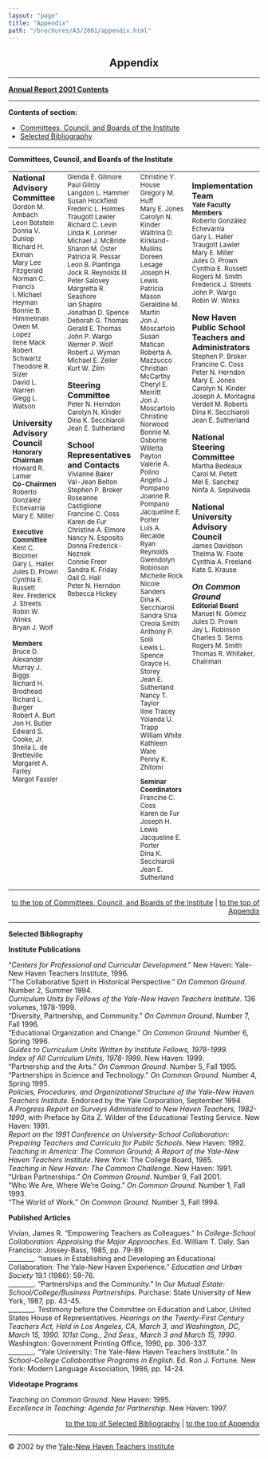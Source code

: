 ```yaml
---
layout: "page"
title: "Appendix"
path: "/brochures/A3/2001/appendix.html"
---
```

<main>
<center><a name="t"></a><h2>Appendix</h2></center>
<hr/>
<b><a href="/brochures/A3/2001/">Annual Report 2001 Contents</a>
</b>
<hr/>
<p><b>Contents of section:</b>
</p>
<ul>
<li>
<a href="#a">Committees, Council, and Boards of the Institute</a></li>
<li>
<a href="#c">Selected Bibliography</a></li>
</ul>
<hr/>
<a name="a"></a><b>Committees, Council, and Boards of the Institute</b>
<center>
<table cellpadding="9" cellspacing="9">
<tbody><tr valign="TOP">
<td><b>National Advisory </b>
<br/><b>Committee </b>
<br/><font size="-1">Gordon M. Ambach</font>
<br/><font size="-1">Leon Botstein</font>
<br/><font size="-1">Donna V. Dunlop</font>
<br/><font size="-1">Richard H. Ekman</font>
<br/><font size="-1">Mary Lee Fitzgerald</font>
<br/><font size="-1">Norman C. Francis</font>
<br/><font size="-1">I. Michael Heyman</font>
<br/><font size="-1">Bonnie B. Himmelman</font>
<br/><font size="-1">Owen M. Lopez</font>
<br/><font size="-1">Ilene Mack</font>
<br/><font size="-1">Robert Schwartz</font>
<br/><font size="-1">Theodore R. Sizer</font>
<br/><font size="-1">David L. Warren</font>
<br/><font size="-1">Glegg L. Watson</font>
<p><b>University Advisory</b>
<br/><b>Council</b>
<br/><font size="-1"><b>Honorary Chairman</b></font>
<br/><font size="-1">Howard R. Lamar</font>
<br/><b><font size="-1">Co-Chairmen</font></b>
<br/><font size="-1">Roberto González Echevarría</font>
<br/><font size="-1">Mary E. Miller</font>
</p><p><b><font size="-1">Executive Committee</font></b>
<br/><font size="-1">Kent C. Bloomer</font>
<br/><font size="-1">Gary L. Haller</font>
<br/><font size="-1">Jules D. Prown</font>
<br/><font size="-1">Cynthia E. Russett</font>
<br/><font size="-1">Rev. Frederick J. Streets</font>
<br/><font size="-1">Robin W. Winks</font>
<br/><font size="-1">Bryan J. Wolf</font>
</p><p><b><font size="-1">Members</font></b>
<br/><font size="-1">Bruce D. Alexander</font>
<br/><font size="-1">Murray J. Biggs</font>
<br/><font size="-1">Richard H. Brodhead</font>
<br/><font size="-1">Richard L. Burger</font>
<br/><font size="-1">Robert A. Burt</font>
<br/><font size="-1">Jon H. Butler</font>
<br/><font size="-1">Edward S. Cooke, Jr.</font>
<br/><font size="-1">Sheila L. de Bretteville</font>
<br/><font size="-1">Margaret A. Farley</font>
<br/><font size="-1">Margot Fassler</font>
</p></td><td><font size="-1">Glenda E. Gilmore</font>
<br/><font size="-1">Paul Gilroy</font>
<br/><font size="-1">Langdon L. Hammer</font>
<br/><font size="-1">Susan Hockfield</font>
<br/><font size="-1">Frederic L. Holmes</font>
<br/><font size="-1">Traugott Lawler</font>
<br/><font size="-1">Richard C. Levin</font>
<br/><font size="-1">Linda K. Lorimer</font>
<br/><font size="-1">Michael J. McBride</font>
<br/><font size="-1">Sharon M. Oster</font>
<br/><font size="-1">Patricia R. Pessar</font>
<br/><font size="-1">Leon B. Plantinga</font>
<br/><font size="-1">Jock R. Reynolds III</font>
<br/><font size="-1">Peter Salovey</font>
<br/><font size="-1">Margretta R. Seashore</font>
<br/><font size="-1">Ian Shapiro</font>
<br/><font size="-1">Jonathan D. Spence</font>
<br/><font size="-1">Deborah G. Thomas</font>
<br/><font size="-1">Gerald E. Thomas</font>
<br/><font size="-1">John P. Wargo</font>
<br/><font size="-1">Werner P. Wolf</font>
<br/><font size="-1">Robert J. Wyman</font>
<br/><font size="-1">Michael E. Zeller</font>
<br/><font size="-1">Kurt W. Zilm</font>
<p><b>Steering Committee</b>
<br/><font size="-1">Peter N. Herndon</font>
<br/><font size="-1">Carolyn N. Kinder</font>
<br/><font size="-1">Dina K. Secchiaroli</font>
<br/><font size="-1">Jean E. Sutherland</font>
</p><p><b>School Representatives</b>
<br/><b>and Contacts</b>
<br/><font size="-1">Vivianne Baker</font>
<br/><font size="-1">Val-Jean Belton</font>
<br/><font size="-1">Stephen P. Broker</font>
<br/><font size="-1">Roseanne Castiglione</font>
<br/><font size="-1">Francine C. Coss</font>
<br/><font size="-1">Karen de Fur</font>
<br/><font size="-1">Christine A. Elmore</font>
<br/><font size="-1">Nancy N. Esposito</font>
<br/><font size="-1">Donna Frederick-Neznek</font>
<br/><font size="-1">Connie Freer</font>
<br/><font size="-1">Sandra K. Friday</font>
<br/><font size="-1">Gail G. Hall</font>
<br/><font size="-1">Peter N. Herndon</font>
<br/><font size="-1">Rebecca Hickey</font></p></td>
<td><font size="-1">Christine Y. House</font>
<br/><font size="-1">Gregory M. Huff
<br/><font size="-1">Mary E. Jones
<br/><font size="-1">Carolyn N. Kinder
<br/><font size="-1">Waltrina D. Kirkland-Mullins
<br/><font size="-1">Doreen Lesage
<br/><font size="-1">Joseph H. Lewis
<br/><font size="-1">Patricia Mason
<br/><font size="-1">Geraldine M. Martin
<br/><font size="-1">Jon J. Moscartolo
<br/><font size="-1">Susan Matican
<br/><font size="-1">Roberta A. Mazzucco
<br/><font size="-1">Christian McCarthy
<br/><font size="-1">Cheryl E. Merritt
<br/><font size="-1">Jon J. Moscartolo
<br/><font size="-1">Christine Norwood
<br/><font size="-1">Bonnie M. Osborne
<br/><font size="-1">Willetta Payton
<br/><font size="-1">Valerie A. Polino
<br/><font size="-1">Angelo J. Pompano
<br/><font size="-1">Joanne R. Pompano
<br/><font size="-1">Jacqueline E. Porter
<br/><font size="-1">Luis A. Recalde
<br/><font size="-1">Ryan Reynolds
<br/><font size="-1">Gwendolyn Robinson
<br/><font size="-1">Michelle Rock
<br/><font size="-1">Nicole Sanders
<br/><font size="-1">Dina K. Secchiaroli
<br/><font size="-1">Sandra Shia
<br/><font size="-1">Creola Smith
<br/><font size="-1">Anthony P. Solli
<br/><font size="-1">Lewis L. Spence
<br/><font size="-1">Grayce H. Storey
<br/><font size="-1">Jean E. Sutherland
<br/><font size="-1">Nancy T. Taylor
<br/><font size="-1">Iline Tracey
<br/><font size="-1">Yolanda U. Trapp
<br/><font size="-1">William White
<br/><font size="-1">Kathleen Ware
<br/><font size="-1">Penny K. Zhitomi
<p><b>Seminar Coordinators</b>
<br/><font size="-1">Francine C. Coss
<br/>Karen de Fur
<br/>Joseph H. Lewis
<br/>Jacqueline E. Porter
<br/>Dina K. Secchiaroli
<br/>Jean E. Sutherland</font></p></font></font></font></font></font></font></font></font></font></font></font></font></font></font></font></font></font></font></font></font></font></font></font></font></font></font></font></font></font></font></font></font></font></font></font></font></font></font></font></td>
<td><p><b>Implementation Team</b>
<br/><b><font size="-1">Yale Faculty Members</font></b>
<br/><font size="-1">Roberto González Echevarría</font>
<br/><font size="-1">Gary L. Haller
<br/>Traugott Lawler
<br/>Mary E. Miller
<br/>Jules D. Prown
<br/>Cynthia E. Russett
<br/>Rogers M. Smith  
<br/>Frederick J. Streets
<br/>John P. Wargo
<br/>Robin W. Winks</font>
</p><p><b>New Haven Public School </b>
<br/><b>Teachers and Administrators</b>
<br/><font size="-1">Stephen P. Broker
<br/>Francine C. Coss
<br/>Peter N. Herndon
<br/>Mary E. Jones
<br/>Carolyn N. Kinder
<br/>Joseph A. Montagna
<br/>Verdell M. Roberts
<br/>Dina K. Secchiaroli
<br/>Jean E. Sutherland</font>
</p><p><b>National Steering Committee</b>
<br/><font size="-1">Martha Bedeaux
<br/>Carol M. Petett</font>
<br/><font size="-1">Mel E. Sanchez</font>
<br/><font size="-1">Ninfa A. Sepúlveda</font>
</p><p><b>National University Advisory </b>
<br/><b>Council</b>
<br/><font size="-1">James Davidson
<br/>Thelma W. Foote
<br/>Cynthia A. Freeland
<br/>Kate S. Krause</font>
</p><p><b><i>On Common Ground</i></b>
<br/><b><font size="-1">Editorial Board</font></b>
<br/><font size="-1">Manuel N. Gómez</font>
<br/><font size="-1">Jules D. Prown
<br/>Jay L. Robinson
<br/>Charles S. Serns
<br/>Rogers M. Smith
<br/><font size="-1">Thomas R. Whitaker,</font>
<br/><font size="-1">Chairman</font></font></p></td>
</tr>
</tbody></table></center>
<div align="right"><a href="#a">to the top of Committees, Council, and Boards of the Institute</a> 
| <a href="#t">to the top of Appendix</a>
<hr/></div>
<p><a name="b"></a><b>Selected Bibliography</b>
</p><p><b>Institute Publications</b>
</p><p>“<i>Centers for Professional and Curricular Development</i>.” New Haven:
Yale-New Haven Teachers Institute, 1996.
<br/>“The Collaborative Spirit in Historical Perspective.” <i>On Common Ground</i>.
Number 2, Summer 1994.
<br/><i>Curriculum Units by Fellows of the Yale-New Haven Teachers Institute</i>.
136 volumes, 1978-1999.
<br/>“Diversity, Partnership, and Community.” <i>On Common Ground</i>. Number
7, Fall 1996.
<br/>“Educational Organization and Change.” <i>On Common Ground</i>. Number
6, Spring 1996.
<br/><i>Guides to Curriculum Units Written by Institute Fellows, 1978-1999.</i>
<br/><i>Index of All Curriculum Units, 1978-1999</i>. New Haven: 1999.
<br/>“Partnership and the Arts.” <i>On Common Ground</i>. Number 5, Fall
1995.
<br/>“Partnerships in Science and Technology.” <i>On Common Ground</i>. Number
4, Spring 1995.
<br/><i>Policies, Procedures, and Organizational Structure of the Yale-New
Haven Teachers Institute</i>. Endorsed by the Yale Corporation, September
1994.
<br/><i>A Progress Report on Surveys Administered to New Haven Teachers,
1982-1990</i>, with Preface by Gita Z. Wilder of the Educational Testing
Service. New Haven: 1991.
<br/><i>Report on the 1991 Conference on University-School Collaboration:
Preparing Teachers and Curricula for Public Schools</i>. New Haven: 1992.
<br/><i>Teaching in America: The Common Ground; A Report of the Yale-New
Haven Teachers Institute</i>. New York: The College Board, 1985.
<br/><i>Teaching in New Haven: The Common Challenge</i>. New Haven: 1991.
<br/>“Urban Partnerships.” <i>On Common Ground</i>. Number 9, Fall 2001.
<br/>“Who We Are, Where We’re Going.” <i>On Common Ground</i>. Number 1,
Fall 1993.
<br/>“The World of Work.” <i>On Common Ground</i>. Number 3, Fall 1994.
</p><p><b>Published Articles</b>
</p><p>Vivian, James R. “Empowering Teachers as Colleagues.” In
<i>College-School
Collaboration: Appraising the Major Approaches</i>. Ed. William T. Daly.
San Francisco: Jossey-Bass, 1985, pp. 79-89.
<br/>________. “Issues in Establishing and Developing an Educational Collaboration:
The Yale-New Haven Experience.” <i>Education and Urban Society</i> 19.1
(1986): 59-76.
<br/>________. “Partnerships and the Community.” In <i>Our Mutual Estate:
School/College/Business Partnerships</i>. Purchase: State University of
New York, 1987, pp. 43-45.
<br/>________. Testimony before the Committee on Education and Labor, United
States House of Representatives. <i>Hearings on the Twenty-First Century
Teachers Act, Held in Los Angeles, CA, March 3, and Washington, DC, March
15, 1990. 101st Cong., 2nd Sess., March 3 and March 15, 1990</i>. Washington:
Government Printing Office, 1990, pp. 306-337.
<br/>________. “Yale University: The Yale-New Haven Teachers Institute.”
In <i>School-College Collaborative Programs in English</i>. Ed. Ron J.
Fortune. New York: Modern Language Association, 1986, pp. 14-24.
</p><p><b>Videotape Programs</b>
</p><p><i>Teaching on Common Ground</i>. New Haven: 1995.
<br/><i>Excellence in Teaching: Agenda for Partnership</i>. New Haven: 1997.
</p><div align="right">
<a href="#b">to the top of Selected Bibliography</a> 
| <a href="#t">to the top of Appendix</a>
<hr/></div>
© 2002 by the <a href="/">Yale-New Haven Teachers Institute</a>
</main>